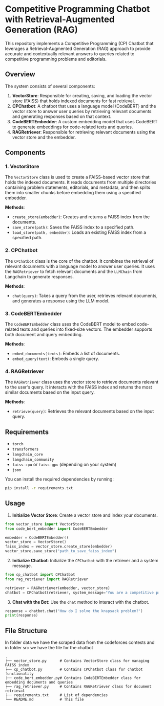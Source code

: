 
# Competitive Programming Chatbot with Retrieval-Augmented Generation (RAG)

This repository implements a Competitive Programming (CP) Chatbot that leverages a Retrieval-Augmented Generation (RAG) approach to provide accurate and contextually relevant answers to queries related to competitive programming problems and editorials.

## Overview

The system consists of several components:

1. **VectorStore**: Responsible for creating, saving, and loading the vector store (FAISS) that holds indexed documents for fast retrieval.
2. **CPChatbot**: A chatbot that uses a language model (CodeBERT) and the vector store to answer user queries by retrieving relevant documents and generating responses based on that context.
3. **CodeBERTEmbedder**: A custom embedding model that uses CodeBERT to generate embeddings for code-related texts and queries.
4. **RAGRetriever**: Responsible for retrieving relevant documents using the vector store and the embedder.

## Components

### 1. **VectorStore**

The `VectorStore` class is used to create a FAISS-based vector store that holds the indexed documents. It reads documents from multiple directories containing problem statements, editorials, and metadata, and then splits them into smaller chunks before embedding them using a specified embedder.

**Methods**:
- `create_store(embedder)`: Creates and returns a FAISS index from the documents.
- `save_store(path)`: Saves the FAISS index to a specified path.
- `load_store(path, embedder)`: Loads an existing FAISS index from a specified path.

### 2. **CPChatbot**

The `CPChatbot` class is the core of the chatbot. It combines the retrieval of relevant documents with a language model to answer user queries. It uses the `RAGRetriever` to fetch relevant documents and the `LLMChain` from Langchain to generate responses.

**Methods**:
- `chat(query)`: Takes a query from the user, retrieves relevant documents, and generates a response using the LLM model.

### 3. **CodeBERTEmbedder**

The `CodeBERTEmbedder` class uses the CodeBERT model to embed code-related texts and queries into fixed-size vectors. The embedder supports both document and query embedding.

**Methods**:
- `embed_documents(texts)`: Embeds a list of documents.
- `embed_query(text)`: Embeds a single query.

### 4. **RAGRetriever**

The `RAGRetriever` class uses the vector store to retrieve documents relevant to the user's query. It interacts with the FAISS index and returns the most similar documents based on the input query.

**Methods**:
- `retrieve(query)`: Retrieves the relevant documents based on the input query.

## Requirements

- `torch`
- `transformers`
- `langchain_core`
- `langchain_community`
- `faiss-cpu` or `faiss-gpu` (depending on your system)
- `json`

You can install the required dependencies by running:

```bash
pip install -r requirements.txt
```

## Usage

1. **Initialize Vector Store**: Create a vector store and index your documents.

```python
from vector_store import VectorStore
from code_bert_embedder import CodeBERTEmbedder

embedder = CodeBERTEmbedder()
vector_store = VectorStore()
faiss_index = vector_store.create_store(embedder)
vector_store.save_store("path_to_save_faiss_index")
```

2. **Initialize Chatbot**: Initialize the `CPChatbot` with the retriever and a system message.

```python
from cp_chatbot import CPChatbot
from rag_retriever import RAGRetriever

retriever = RAGRetriever(embedder, vector_store)
chatbot = CPChatbot(retriever, system_message="You are a competitive programming assistant.")
```

3. **Chat with the Bot**: Use the `chat` method to interact with the chatbot.

```python
response = chatbot.chat("How do I solve the knapsack problem?")
print(response)
```

## File Structure
In folder data we have the scraped data from the codeforces contests
and in folder src we have the file for the chatbot
```
.
├── vector_store.py      # Contains VectorStore class for managing FAISS index
├── cp_chatbot.py        # Contains CPChatbot class for chatbot functionality
├── code_bert_embedder.py# Contains CodeBERTEmbedder class for embedding documents and queries
├── rag_retriever.py     # Contains RAGRetriever class for document retrieval
├── requirements.txt     # List of dependencies
└── README.md            # This file
```